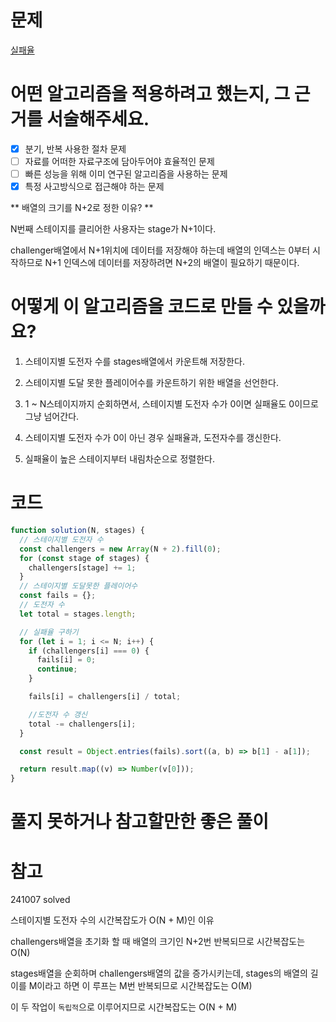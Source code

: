 # 문제

[실패율](https://school.programmers.co.kr/learn/courses/30/lessons/42889?language=javascript)

# 어떤 알고리즘을 적용하려고 했는지, 그 근거를 서술해주세요.

- [x] 분기, 반복 사용한 절차 문제
- [ ] 자료를 어떠한 자료구조에 담아두어야 효율적인 문제
- [ ] 빠른 성능을 위해 이미 연구된 알고리즘을 사용하는 문제
- [x] 특정 사고방식으로 접근해야 하는 문제

** 배열의 크기를 N+2로 정한 이유? **

N번째 스테이지를 클리어한 사용자는 stage가 N+1이다.

challenger배열에서 N+1위치에 데이터를 저장해야 하는데 배열의 인덱스는 0부터 시작하므로 N+1 인덱스에 데이터를 저장하려면 N+2의 배열이 필요하기 때문이다.

# 어떻게 이 알고리즘을 코드로 만들 수 있을까요?

1. 스테이지별 도전자 수를 stages배열에서 카운트해 저장한다.

2. 스테이지별 도달 못한 플레이어수를 카운트하기 위한 배열을 선언한다.

3. 1 ~ N스테이지까지 순회하면서, 스테이지별 도전자 수가 0이면 실패율도 0이므로 그냥 넘어간다.

4. 스테이지별 도전자 수가 0이 아닌 경우 실패율과, 도전자수를 갱신한다.

5. 실패율이 높은 스테이지부터 내림차순으로 정렬한다.

# 코드

```js
function solution(N, stages) {
  // 스테이지별 도전자 수
  const challengers = new Array(N + 2).fill(0);
  for (const stage of stages) {
    challengers[stage] += 1;
  }
  // 스테이지별 도달못한 플레이어수
  const fails = {};
  // 도전자 수
  let total = stages.length;

  // 실패율 구하기
  for (let i = 1; i <= N; i++) {
    if (challengers[i] === 0) {
      fails[i] = 0;
      continue;
    }

    fails[i] = challengers[i] / total;

    //도전자 수 갱신
    total -= challengers[i];
  }

  const result = Object.entries(fails).sort((a, b) => b[1] - a[1]);

  return result.map((v) => Number(v[0]));
}
```

# 풀지 못하거나 참고할만한 좋은 풀이

# 참고

241007 solved

스테이지별 도전자 수의 시간복잡도가 O(N + M)인 이유

challengers배열을 초기화 할 때 배열의 크기인 N+2번 반복되므로 시간복잡도는 O(N)

stages배열을 순회하며 challengers배열의 값을 증가시키는데, stages의 배열의 길이를 M이라고 하면 이 루프는 M번 반복되므로 시간복잡도는 O(M)

이 두 작업이 `독립적`으로 이루어지므로 시간복잡도는 O(N + M)
